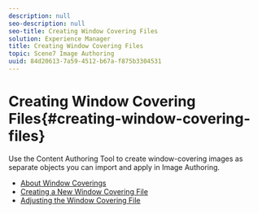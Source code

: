 ```yaml
---
description: null
seo-description: null
seo-title: Creating Window Covering Files
solution: Experience Manager
title: Creating Window Covering Files
topic: Scene7 Image Authoring
uuid: 84d20613-7a59-4512-b67a-f875b3304531
---
```


# Creating Window Covering Files{#creating-window-covering-files}

Use the Content Authoring Tool to create window-covering images as separate objects you can import and apply in Image Authoring. 
 
* [About Window Coverings](c-cat-window-coverings.md)
* [Creating a New Window Covering File](t-cat-new-window-covering-file.md)
* [Adjusting the Window Covering File](c-cat-adjust-window-covering-file.md)
